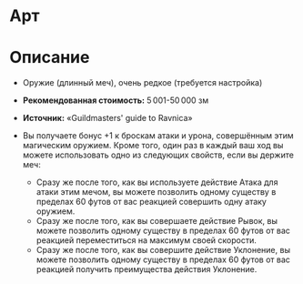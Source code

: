 # Арт

# Описание
- Оружие (длинный меч), очень редкое (требуется настройка)
- **Рекомендованная стоимость:** 5 001-50 000 зм
- **Источник:** «Guildmasters' guide to Ravnica»
- Вы получаете бонус +1 к броскам атаки и урона, совершённым этим магическим оружием. Кроме того, один раз в каждый ваш ход вы можете использовать одно из следующих свойств, если вы держите меч:
    
    - Сразу же после того, как вы используете действие Атака для атаки этим мечом, вы можете позволить одному существу в пределах 60 футов от вас реакцией совершить одну атаку оружием.
    - Сразу же после того, как вы совершаете действие Рывок, вы можете позволить одному существу в пределах 60 футов от вас реакцией переместиться на максимум своей скорости.
    - Сразу же после того, как вы совершите действие Уклонение, вы можете позволить одному существу в пределах 60 футов от вас реакцией получить преимущества действия Уклонение.